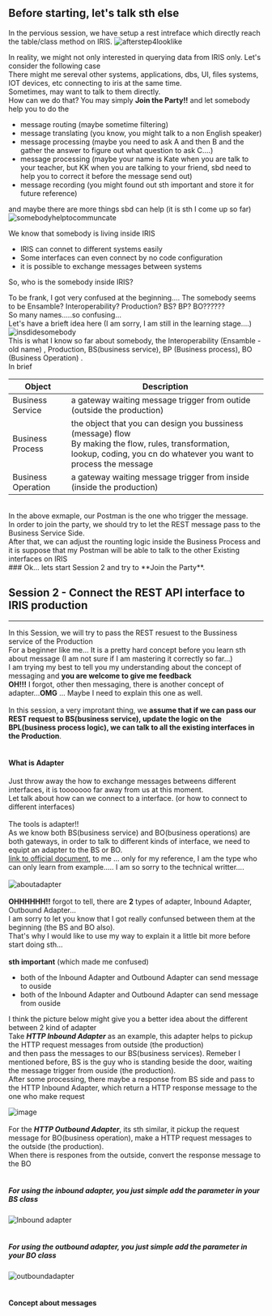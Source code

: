 ## Before starting, let's talk sth else

In the pervious session, we have setup a rest intreface which directly reach the table/class method on IRIS.
![afterstep4looklike](https://user-images.githubusercontent.com/107917928/179402368-a5ca06df-cdea-4e7e-a851-d7e8192b74c5.png)<br>

In reality, we might not only interested in querying data from IRIS only. Let's consider the following case<br>
There might me sereval other systems, applications, dbs, UI, files systems, IOT devices, etc connecting to iris at the same time.<br>
Sometimes, may want to talk to them directly.<br>
How can we do that? You may simply **Join the Party!!** and let somebody help you to do the<br>
- message routing (maybe sometime filtering)
- message translating (you know, you might talk to a non English speaker)
- message processing (maybe you need to ask A and then B and the gather the answer to figure out what question to ask C....)
- message processing (maybe your name is Kate when you are talk to your teacher, but KK when you are talking to your friend, sbd need to help you to correct it before the message send out)
- message recording (you might found out sth important and store it for future reference)

and maybe there are more things sbd can help (it is sth I come up so far)<br>
![somebodyhelptocommuncate](https://user-images.githubusercontent.com/107917928/179439916-3808cb3f-97c5-4b68-8fea-994cbf84b9f5.png)


We know that somebody is living inside IRIS<br>
- IRIS can connet to different systems easily
- Some interfaces can even connect by no code configuration
- it is possible to exchange messages between systems

So, who is the somebody inside IRIS?<br>

To be frank, I got very confused at the beginning.... The somebody seems to be Ensamble? Interoperability? Production? BS? BP? BO??????<br>
So many names.....so confusing...<br>
Let's have a brieft idea here (I am sorry, I am still in the learning stage....)<br>
![insdidesomebody](https://user-images.githubusercontent.com/107917928/179446937-65075078-f2ae-41aa-a953-07b33d563f96.png)<br>
This is what I know so far about somebody, the Interoperability (Ensamble - old name) , Production, BS(business service), BP (Business process), BO (Business Operation) .<br>
In brief <br>

|Object |Description |
|--|--|
|Business Service|a gateway waiting message trigger from outide (outside the production)|
|Business Process|the object that you can design you bussiness (message) flow<br> By making the flow, rules, transformation, lookup, coding, you cn do whatever you want to process the message|
|Business Operation|a gateway waiting message trigger from inside (inside the production)|

<br>
In the above exmaple, our Postman is the one who trigger the message. <br> 
In order to join the party, we should try to let the REST message pass to the Business Service Side.<br>
After that, we can adjust the rounting logic inside the Business Process and it is suppose that my Postman will be able to talk to the other Existing interfaces on IRIS <br>
### Ok... lets start Session 2 and try to **Join the Party**.

## Session 2 - Connect the REST API interface to IRIS production
-------
In this Session, we will try to pass the REST resuest to the Bussiness service of the Production<br>
For a beginner like me... It is a pretty hard concept before you learn sth about message (I am not sure if I am mastering it correctly so far...) <br>
I am trying my best to tell you my understanding about the concept of messaging and **you are welcome to give me feedback**<br>
**OH!!!** I forgot, other then messaging, there is another concept of adapter...**OMG** ... Maybe I need to explain this one as well.<br>
<br>
In this session, a very improtant thing, we **assume that if we can pass our REST request to BS(business service), update the logic on the BPL(business process logic), we can talk to all the existing interfaces in the Production**. <br>
<br>
#### What is Adapter
Just throw away the how to exchange messages betweens different interfaces, it is tooooooo far away from us at this moment.<br>
Let talk about how can we connect to a interface. (or how to connect to different interfaces)<br>
<br>
The tools is adapter!!<br>
As we know both BS(business service) and BO(business operations) are both gateways, in order to talk to different kinds of interface, we need to equipt an adapter to the BS or BO.<br>
[link to official document](https://github.com/ecelg/My-study-about-REST-API-on-IRIS/blob/main/README.md), to me ... only for my reference, I am the type who can only learn from example..... I am so sorry to the technical writter....<br>
<br>
![aboutadapter](https://user-images.githubusercontent.com/107917928/179452445-3b04fb75-01bb-47c1-9217-f3e462f5711c.png)<br>
<br>
**OHHHHHH!!** forgot to tell, there are **2** types of adapter, Inbound Adapter, Outbound Adapter...<br>
I am sorry to let you know that I got really confunsed between them at the beginning (the BS and BO also). <br>
That's why I would like to use my way to explain it a little bit more before start doing sth...<br>
<br>
**sth important** (which made me confused)
- both of the Inbound Adapter and Outbound Adapter can send message to ouside
- both of the Inbound Adapter and Outbound Adapter can send message from ouside

I think the picture below might give you a better idea about the different between 2 kind of adapter<br>
Take ***HTTP Inbound Adapter*** as an example, this adapter helps to pickup the HTTP request messages from outside (the production)<br>
and then pass the messages to our BS(business services). Remeber I mentioned before, BS is the guy who is standing beside the door, waiting the message trigger from ouside (the production).<br>
After some processing, there maybe a response from BS side and pass to the HTTP Inbound Adapter, which return a HTTP response message to the one who make request<br>

![image](https://user-images.githubusercontent.com/107917928/179456446-71edc650-2054-4096-b48d-538181a03793.png)<br>
<br>
For the ***HTTP Outbound Adapter***, its sth similar, it pickup the request message for BO(business operation), make a HTTP request messages to the outside (the production).<br>
When there is respones from the outside, convert the response message to the BO<br>
<br>

##### For using the inbound adapter, you just simple add the parameter in your BS class<br>
![Inbound adapter](https://user-images.githubusercontent.com/107917928/179455984-418dbb53-6941-42e6-b34b-f1d534052c0b.png)<br>
<br>
##### For using the outbound adapter, you just simple add the parameter in your BO class<br>
![outboundadapter](https://user-images.githubusercontent.com/107917928/179455995-23a49fc8-ff71-4641-8697-80d172d91944.png)<br>
<br>

#### Concept about messages



